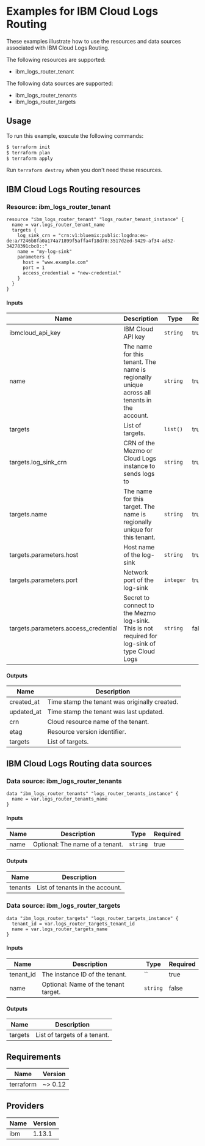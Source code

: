 # Examples for IBM Cloud Logs Routing

These examples illustrate how to use the resources and data sources associated with IBM Cloud Logs Routing.

The following resources are supported:
* ibm_logs_router_tenant

The following data sources are supported:
* ibm_logs_router_tenants
* ibm_logs_router_targets

## Usage

To run this example, execute the following commands:

```bash
$ terraform init
$ terraform plan
$ terraform apply
```

Run `terraform destroy` when you don't need these resources.

## IBM Cloud Logs Routing resources

### Resource: ibm_logs_router_tenant

```hcl
resource "ibm_logs_router_tenant" "logs_router_tenant_instance" {
  name = var.logs_router_tenant_name
  targets {
    log_sink_crn = "crn:v1:bluemix:public:logdna:eu-de:a/7246b8fa0a174a71899f5affa4f18d78:3517d2ed-9429-af34-ad52-34278391cbc8::"
    name = "my-log-sink"
    parameters {
      host = "www.example.com"
      port = 1
      access_credential = "new-credential"
    }
  }
}
```

#### Inputs

| Name | Description | Type | Required |
|------|-------------|------|---------|
| ibmcloud\_api\_key | IBM Cloud API key | `string` | true |
| name | The name for this tenant. The name is regionally unique across all tenants in the account. | `string` | true |
| targets | List of targets. | `list()` | true |
| targets.log_sink_crn | CRN of the Mezmo or Cloud Logs instance to sends logs to | `string` | true |
| targets.name | The name for this target. The name is regionally unique for this tenant. | `string` | true |
| targets.parameters.host | Host name of the log-sink | `string` | true |
| targets.parameters.port | Network port of the log-sink | `integer` | true |
| targets.parameters.access_credential | Secret to connect to the Mezmo log-sink. This is not required for log-sink of type Cloud Logs | `string` | false |

#### Outputs

| Name | Description |
|------|-------------|
| created_at | Time stamp the tenant was originally created. |
| updated_at | Time stamp the tenant was last updated. |
| crn | Cloud resource name of the tenant. |
| etag | Resource version identifier. |
| targets | List of targets. |

## IBM Cloud Logs Routing data sources

### Data source: ibm_logs_router_tenants

```hcl
data "ibm_logs_router_tenants" "logs_router_tenants_instance" {
  name = var.logs_router_tenants_name
}
```

#### Inputs

| Name | Description | Type | Required |
|------|-------------|------|---------|
| name | Optional: The name of a tenant. | `string` | true |

#### Outputs

| Name | Description |
|------|-------------|
| tenants | List of tenants in the account. |

### Data source: ibm_logs_router_targets

```hcl
data "ibm_logs_router_targets" "logs_router_targets_instance" {
  tenant_id = var.logs_router_targets_tenant_id
  name = var.logs_router_targets_name
}
```

#### Inputs

| Name | Description | Type | Required |
|------|-------------|------|---------|
| tenant_id | The instance ID of the tenant. | `` | true |
| name | Optional: Name of the tenant target. | `string` | false |

#### Outputs

| Name | Description |
|------|-------------|
| targets | List of targets of a tenant. |

## Requirements

| Name | Version |
|------|---------|
| terraform | ~> 0.12 |

## Providers

| Name | Version |
|------|---------|
| ibm | 1.13.1 |
